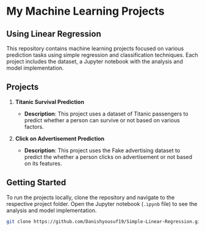 # My Machine Learning Projects
## Using Linear Regression

This repository contains machine learning projects focused on various prediction tasks using simple regression and classification techniques. Each project includes the dataset, a Jupyter notebook with the analysis and model implementation.

## Projects

1. **Titanic Survival Prediction**
   - **Description**: This project uses a dataset of Titanic passengers to predict whether a person can survive or not based on various factors.

2. **Click on Advertisement Prediction**
   - **Description**: This project uses the Fake advertising  dataset to predict the whether a person clicks on advertisement or not based on its features.

## Getting Started

To run the projects locally, clone the repository and navigate to the respective project folder. Open the Jupyter notebook (`.ipynb` file) to see the analysis and model implementation.

```bash
git clone https://github.com/Danishyousuf19/Simple-Linear-Regression.git
